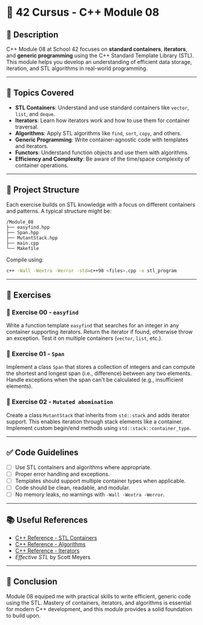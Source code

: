 # 🧠 42 Cursus - C++ Module 08

## 📌 Description

C++ Module 08 at School 42 focuses on **standard containers**, **iterators**, and **generic programming** using the C++ Standard Template Library (STL). This module helps you develop an understanding of efficient data storage, iteration, and STL algorithms in real-world programming.

---

## 🚀 Topics Covered

- **STL Containers**: Understand and use standard containers like `vector`, `list`, and `deque`.
- **Iterators**: Learn how iterators work and how to use them for container traversal.
- **Algorithms**: Apply STL algorithms like `find`, `sort`, `copy`, and others.
- **Generic Programming**: Write container-agnostic code with templates and iterators.
- **Functors**: Understand function objects and use them with algorithms.
- **Efficiency and Complexity**: Be aware of the time/space complexity of container operations.

---

## 📁 Project Structure

Each exercise builds on STL knowledge with a focus on different containers and patterns. A typical structure might be:

```
/Module_08
├── easyfind.hpp
├── Span.hpp
├── MutantStack.hpp
├── main.cpp
└── Makefile
```

Compile using:

```bash
c++ -Wall -Wextra -Werror -std=c++98 <files>.cpp -o stl_program
```

---

## 🧪 Exercises

### 📌 Exercise 00 - `easyfind`

Write a function template `easyfind` that searches for an integer in any container supporting iterators. Return the iterator if found, otherwise throw an exception. Test it on multiple containers (`vector`, `list`, etc.).

### 📌 Exercise 01 - `Span`

Implement a class `Span` that stores a collection of integers and can compute the shortest and longest span (i.e., difference) between any two elements. Handle exceptions when the span can't be calculated (e.g., insufficient elements).

### 📌 Exercise 02 - `Mutated abomination`

Create a class `MutantStack` that inherits from `std::stack` and adds iterator support. This enables iteration through stack elements like a container. Implement custom begin/end methods using `std::stack::container_type`.

---

## ✅ Code Guidelines

- [ ] Use STL containers and algorithms where appropriate.
- [ ] Proper error handling and exceptions.
- [ ] Templates should support multiple container types when applicable.
- [ ] Code should be clean, readable, and modular.
- [ ] No memory leaks, no warnings with `-Wall -Wextra -Werror`.

---

## 📚 Useful References

- [C++ Reference - STL Containers](https://en.cppreference.com/w/cpp/container)
- [C++ Reference - Algorithms](https://en.cppreference.com/w/cpp/algorithm)
- [C++ Reference - Iterators](https://en.cppreference.com/w/cpp/iterator)
- *Effective STL* by Scott Meyers

---

## 🏁 Conclusion

Module 08 equiped me with practical skills to write efficient, generic code using the STL. Mastery of containers, iterators, and algorithms is essential for modern C++ development, and this module provides a solid foundation to build upon.
